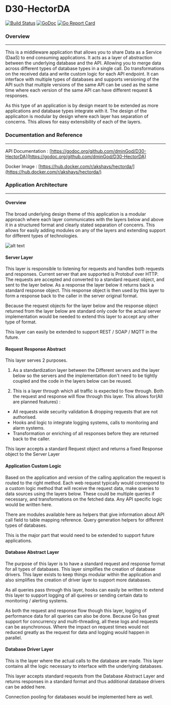 # D30-HectorDA
[![Build Status](https://travis-ci.org/dminGod/D30-HectorDA.svg?branch=master)](https://travis-ci.org/dminGod/D30-HectorDA) [![GoDoc](https://godoc.org/github.com/dminGod/D30-HectorDA?status.svg)](https://godoc.org/github.com/dminGod/D30-HectorDA)
[![Go Report Card](https://goreportcard.com/badge/github.com/dminGod/D30-HectorDA)](https://goreportcard.com/report/github.com/dminGod/D30-HectorDA)
### Overview

---

This is a middleware application that allows you to share Data as a Service (DaaS) to end consuming applications. It acts as a layer of abstraction between the underlying database and the API. Allowing you to merge data across different types of database types in a single call. Do transformations on the received data and write custom logic for each API endpoint.
It can interface with multiple types of databases and supports versioning of the API such that multiple versions of the same API can be used as the same time where each version of the same API can have different request & responses.

As this type of an application is by design meant to be extended as more applications and database types integrate with it. The design of the applicaiton is modular by design where
each layer has separation of concerns. This allows for easy extensibility of each of the layers.


### Documentation and Reference

---

API Documentation : [https://godoc.org/github.com/dminGod/D30-HectorDA](https://godoc.org/github.com/dminGod/D30-HectorDA)

Docker Image : [https://hub.docker.com/r/akshays/hectorda/](https://hub.docker.com/r/akshays/hectorda/)

### Application Architecture

---

#### Overview
The broad underlying design theme of this application is a modular approach where each layer communicates with the layers below
and above it in a structured format and clearly stated separation of concenrs. This allows for easily adding modules on any of the layers and extending support for different types of technologies.

![alt text](https://raw.githubusercontent.com/dminGod/D30-HectorDA/master/references/architecture_diagram.jpg "Architecture Overview")

#### Server Layer
This layer is responsible to listening for requests and handles both requests and responses. Current server that are supported
is Protobuf over HTTP. The requests are accepted and converted to a standard request object, and sent to the layer below. As a response the layer
below it returns back a standard response object. This response object is then used by this layer to form a response back to the
caller in the server original format.

Because the request objects for the layer below and the response object returned from the layer below are standard only code for the actual
server implementation would be needed to extend this layer to accept any other type of format.

This layer can easily be extended to support REST / SOAP / MQTT in the future.

#### Request Response Abstract
This layer serves 2 purposes.

1) As a standardization layer between the Different servers and the layer below so the servers and the implementation
don't need to be tightly coupled and the code in the layers below can be reused.

2) This is a layer through which all traffic is expected to flow through. Both the request and response will flow through this layer.
This allows for(All are planned features) :
- All requests wide security validation & dropping requests that are not authorised.
- Hooks and logic to integrate logging systems, calls to monitoring and alarm systems.
- Transformation or enriching of all responses before they are returned back to the caller.

This layer accepts a standard Request object and returns a fixed Response object to the Server Layer


#### Application Custom Logic
Based on the application and version of the calling application the request is routed to the right method. Each web request typically
would correspond to a custom logic method that will receive the request data, make queries to data sources using the layers below.
These could be multiple queries if necessary, and transformations on the fetched data. Any API specific logic would be written here.

There are modules available here as helpers that give information about API call field to table mapping reference. Query generation
helpers for different types of databases.

This is the major part that would need to be extended to support future applications.


#### Database Abstract Layer
The purpose of this layer is to have a standard request and response format for all types of databases. This layer simplifies the creation of
database drivers. This layer exists to keep things modular within the application and also simplifies the creation of driver layer to support more databases.

As all queries pass through this layer, hooks can easily be written to extend this layer to support logging of all queires or sending certain data to
monitoring / alerting systems.

As both the request and response flow though this layer, logging of performance data for all queries can also be done. Because Go has great support
for concurrency and multi-threading, all these logs and requests can be asynchronous. Where the impact on request times would not reduced greatly
as the request for data and logging would happen in parallel.


#### Database Driver Layer
This is the layer where the actual calls to the database are made. This layer contains all the logic necessary to interface with the
underlying databases.

This layer accepts standard requests from the Database Abstract Layer and returns responses in a standard format and thus additional
database drivers can be added here.

Connection pooling for databases would be implemented here as well.







